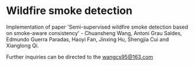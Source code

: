 # Wildfire smoke detection
Implementation of paper 'Semi-supervised wildfire smoke detection based on smoke-aware consistency' - Chuansheng Wang, Antoni Grau Saldes, Edmundo Guerra Paradas, Haoyi Fan, Jinxing Hu, Shengjia Cui and Xianglong Qi.

Further inquiries can be directed to the wangcs95@163.com

